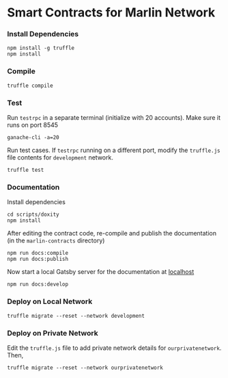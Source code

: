 # Smart Contracts for Marlin Network

### Install Dependencies
```
npm install -g truffle
npm install
```

### Compile
```
truffle compile
```

### Test
Run `testrpc` in a separate terminal (initialize with 20 accounts). Make sure it runs on port 8545
```
ganache-cli -a=20
```
Run test cases. If `testrpc` running on a different port, modify the `truffle.js` file contents for `development` network.
```
truffle test
```

### Documentation
Install dependencies
```
cd scripts/doxity
npm install
```

After editing the contract code, re-compile and publish the documentation (in the `marlin-contracts` directory)
```
npm run docs:compile
npm run docs:publish
```

Now start a local Gatsby server for the documentation at [localhost](http://localhost:8000)
```
npm run docs:develop
```

### Deploy on Local Network
```
truffle migrate --reset --network development
```

### Deploy on Private Network
Edit the `truffle.js` file to add private network details for `ourprivatenetwork`. Then,
```
truffle migrate --reset --network ourprivatenetwork
```

